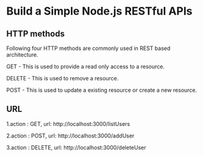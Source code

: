 # Build a Simple Node.js RESTful APIs

## HTTP methods

Following four HTTP methods are commonly used in REST based architecture.

GET - This is used to provide a read only access to a resource.

DELETE - This is used to remove a resource.

POST - This is used to update a existing resource or create a new resource.


## URL

1.action : GET, url: http://localhost:3000/listUsers

2.action : POST, url: http://localhost:3000/addUser

3.action : DELETE, url: http://localhost:3000/deleteUser
